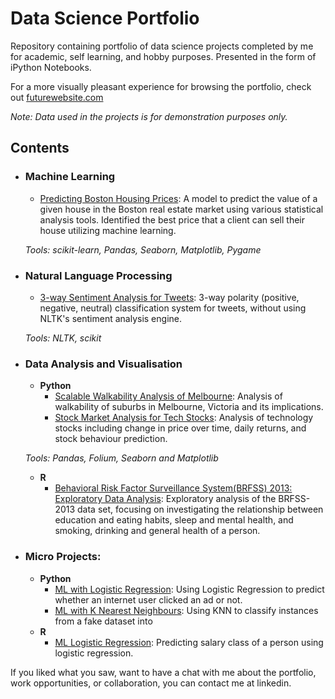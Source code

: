 # Data Science Portfolio
Repository containing portfolio of data science projects completed by me for academic, self learning, and hobby purposes. Presented in the form of iPython Notebooks.

For a more visually pleasant experience for browsing the portfolio, check out [futurewebsite.com](http://futurewebsite.com)

_Note: Data used in the projects is for demonstration purposes only._

## Contents

- ### Machine Learning

	- [Predicting Boston Housing Prices](boston_housing.ipynb): A model to predict the value of a given house in the Boston real estate market using various statistical analysis tools. Identified the best price that a client can sell their house utilizing machine learning.

	_Tools: scikit-learn, Pandas, Seaborn, Matplotlib, Pygame_ 

- ### Natural Language Processing

	- [3-way Sentiment Analysis for Tweets](Way%20Sentiment%20Analysis%20for%20Tweets.ipynb): 3-way polarity (positive, negative, neutral) classification system for tweets, without using NLTK's sentiment analysis engine.

	_Tools: NLTK, scikit_

- ### Data Analysis and Visualisation
	- __Python__
		- [Scalable Walkability Analysis of Melbourne](Scalable-Walkability-Analysis-of-Melbourne): Analysis of walkability of suburbs in Melbourne, Victoria and its implications.
		- [Stock Market Analysis for Tech Stocks](Stock%20Market%20Analysis%20for%20Tech%20Stocks.ipynb): Analysis of technology stocks including change in price over time, daily returns, and stock behaviour prediction.
		
	_Tools: Pandas, Folium, Seaborn and Matplotlib_

	- __R__ 
		- [Behavioral Risk Factor Surveillance System(BRFSS) 2013: Exploratory Data Analysis](/brfss2013): Exploratory analysis of the BRFSS-2013 data set, focusing on investigating the relationship between education and eating habits, sleep and mental health, and smoking, drinking and general health of a person. 
	

- ### Micro Projects: 

	- __Python__
		- [ML with Logistic Regression](Machine%20Learning%20with%20Logistic%20Regression.ipynb): Using Logistic Regression to predict whether an internet user clicked an ad or not.
		- [ML with K Nearest Neighbours](master/ML%20Micro%20Projects/ML%20with%20K%20Nearest%20Neighbors.ipynb): Using KNN to classify instances from a fake dataset into 
	- __R__
		- [ML Logistic Regression](randomurl/micro_logistic): Predicting salary class of a person using logistic regression.

If you liked what you saw, want to have a chat with me about the portfolio, work opportunities, or collaboration, you can contact me at linkedin. 
